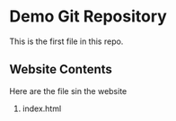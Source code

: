 # Demo Git Repository

This is the first file in this repo.

## Website Contents

Here are the file sin the website

1. index.html
